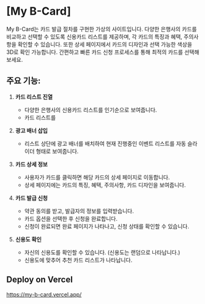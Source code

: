 # [My B-Card]
My B-Card는 카드 발급 절차를 구현한 가상의 사이트입니다. 다양한 은행사의 카드를 비교하고 선택할 수 있도록 신용카드 리스트를 제공하며, 각 카드의 특징과 혜택, 주의사항을 확인할 수 있습니다. 또한 상세 페이지에서 카드의 디자인과 선택 가능한 색상을 3D로 확인 가능합니다. 간편하고 빠른 카드 신청 프로세스를 통해 최적의 카드를 선택해보세요.


## 주요 기능:
1. **카드 리스트 진열**
    - 다양한 은행사의 신용카드 리스트를 인기순으로 보여줍니다.
    - 카드 리스트를 

2. **광고 배너 삽입**
    - 리스트 상단에 광고 배너를 배치하여 현재 진행중인 이벤트 리스트를 자동 슬라이더 형태로 보여줍니다.

3. **카드 상세 정보**
    - 사용자가 카드를 클릭하면 해당 카드의 상세 페이지로 이동합니다.
    - 상세 페이지에는 카드의 특징, 혜택, 주의사항, 카드 디자인을 보여줍니다.

4. **카드 발급 신청**
    - 약관 동의를 받고, 발급자의 정보를 입력받습니다.
    - 카드 옵션을 선택한 후 신청을 완료합니다.
    - 신청이 완료되면 완료 페이지가 나타나고, 신청 상태를 확인할 수 있습니다.

5. **신용도 확인**
    - 자신의 신용도를 확인할 수 있습니다. (신용도는 랜덤으로 나타납니다.)
    - 신용도에 맞추어 추천 카드 리스트가 나타납니다.
  
 
## Deploy on Vercel
https://my-b-card.vercel.app/

